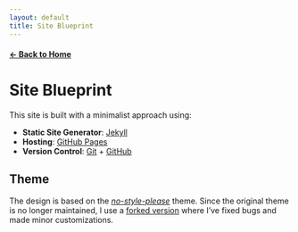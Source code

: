 ```yaml
---
layout: default
title: Site Blueprint
---
```


#### [← Back to Home](/)

# Site Blueprint

This site is built with a minimalist approach using:

- **Static Site Generator**: [Jekyll](https://jekyllrb.com/)
- **Hosting**: [GitHub Pages](https://pages.github.com/)
- **Version Control**: [Git](https://git-scm.com/) + [GitHub](https://github.com/)

## Theme

The design is based on the [*no-style-please*](https://github.com/riggraz/no-style-please) theme. Since the original theme is no longer maintained, I use a [forked version](https://github.com/tanvincible/no-style-please/tree/web) where I’ve fixed bugs and made minor customizations.
